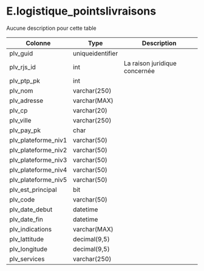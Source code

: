 # E.logistique_pointslivraisons

Aucune description pour cette table

Colonne|Type|Description
---|---|---
plv_guid|uniqueidentifier|
plv_rjs_id|int|La raison juridique concernée 
plv_ptp_pk|int|
plv_nom|varchar(250)|
plv_adresse|varchar(MAX)|
plv_cp|varchar(20)|
plv_ville|varchar(250)|
plv_pay_pk|char|
plv_plateforme_niv1|varchar(50)|
plv_plateforme_niv2|varchar(50)|
plv_plateforme_niv3|varchar(50)|
plv_plateforme_niv4|varchar(50)|
plv_plateforme_niv5|varchar(50)|
plv_est_principal|bit|
plv_code|varchar(50)|
plv_date_debut|datetime|
plv_date_fin|datetime|
plv_indications|varchar(MAX)|
plv_lattitude|decimal(9,5)|
plv_longitude|decimal(9,5)|
plv_services|varchar(250)|
